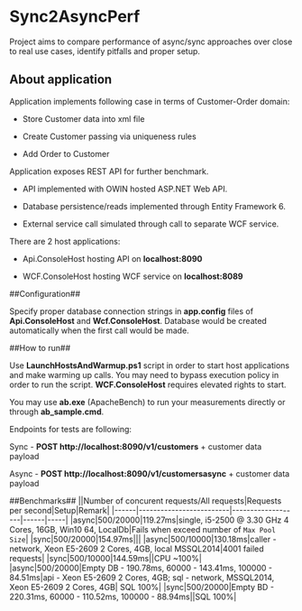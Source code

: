 # Sync2AsyncPerf
Project aims to compare performance of async/sync approaches over close to real use cases, identify pitfalls and proper setup.

## About application ##

Application implements following case in terms of Customer-Order domain:

* Store Customer data into xml file

* Create Customer passing via uniqueness rules

* Add Order to Customer


Application exposes REST API for further benchmark.

* API implemented with OWIN hosted ASP.NET Web API.

* Database persistence/reads implemented through Entity Framework 6.

* External service call simulated through call to separate WCF service.


There are 2 host applications:

* Api.ConsoleHost hosting API on **localhost:8090**

* WCF.ConsoleHost hosting WCF service on **localhost:8089**

##Configuration##

Specify proper database connection strings in **app.config** files of **Api.ConsoleHost** and **Wcf.ConsoleHost**. Database would be created automatically when the first call would be made.

##How to run##

Use **LaunchHostsAndWarmup.ps1** script in order to start host applications and make warming up calls. You may need to bypass execution policy in order to run the script. **WCF.ConsoleHost** requires elevated rights to start.

You may use **ab.exe** (ApacheBench) to run your measurements directly or through **ab_sample.cmd**.

Endpoints for tests are following: 

Sync  - **POST http://localhost:8090/v1/customers** + customer data payload

Async - **POST http://localhost:8090/v1/customersasync** + customer data payload

##Benchmarks##
||Number of concurent requests/All requests|Requests per second|Setup|Remark|
|------|-------------------------|-------------------|------|-----|
|async|500/20000|119.27ms|single, i5-2500 @ 3.30 GHz 4 Cores, 16GB, Win10 64, LocalDb|Fails when exceed number of `Max Pool Size`|
|sync|500/20000|154.97ms|||
|async|500/10000|130.18ms|caller - network, Xeon E5-2609 2 Cores, 4GB, local MSSQL2014|4001 failed requests|
|sync|500/10000|144.59ms||CPU ~100%|
|async|500/20000|Empty DB - 190.78ms, 60000 - 143.41ms, 100000 - 84.51ms|api - Xeon E5-2609 2 Cores, 4GB; sql - network, MSSQL2014, Xeon E5-2609 2 Cores, 4GB| SQL 100%|
|sync|500/20000|Empty BD - 220.31ms, 60000 - 110.52ms, 100000 - 88.94ms||SQL 100%|
